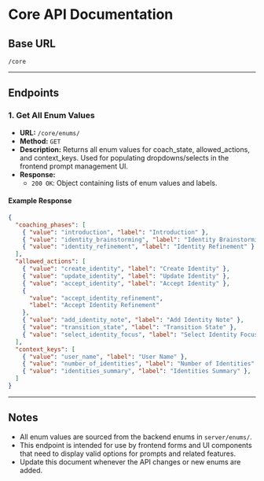 # Core API Documentation

## Base URL

`/core`

---

## Endpoints

### 1. Get All Enum Values

- **URL:** `/core/enums/`
- **Method:** `GET`
- **Description:** Returns all enum values for coach_state, allowed_actions, and context_keys. Used for populating dropdowns/selects in the frontend prompt management UI.
- **Response:**
  - `200 OK`: Object containing lists of enum values and labels.

#### Example Response

```json
{
  "coaching_phases": [
    { "value": "introduction", "label": "Introduction" },
    { "value": "identity_brainstorming", "label": "Identity Brainstorming" },
    { "value": "identity_refinement", "label": "Identity Refinement" }
  ],
  "allowed_actions": [
    { "value": "create_identity", "label": "Create Identity" },
    { "value": "update_identity", "label": "Update Identity" },
    { "value": "accept_identity", "label": "Accept Identity" },
    {
      "value": "accept_identity_refinement",
      "label": "Accept Identity Refinement"
    },
    { "value": "add_identity_note", "label": "Add Identity Note" },
    { "value": "transition_state", "label": "Transition State" },
    { "value": "select_identity_focus", "label": "Select Identity Focus" }
  ],
  "context_keys": [
    { "value": "user_name", "label": "User Name" },
    { "value": "number_of_identities", "label": "Number of Identities" },
    { "value": "identities_summary", "label": "Identities Summary" },
  ]
}
```

---

## Notes

- All enum values are sourced from the backend enums in `server/enums/`.
- This endpoint is intended for use by frontend forms and UI components that need to display valid options for prompts and related features.
- Update this document whenever the API changes or new enums are added.
